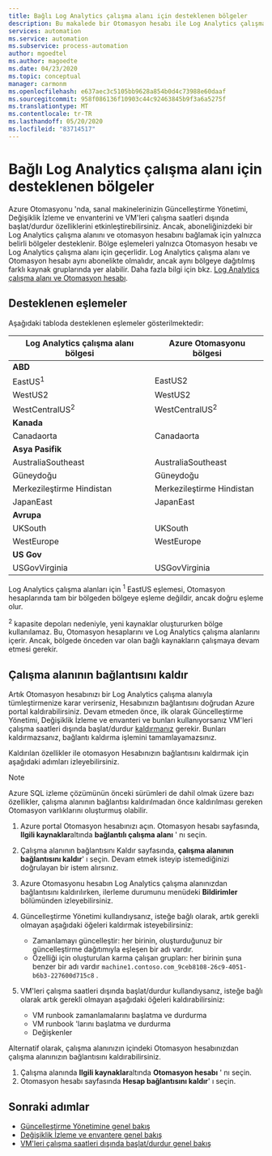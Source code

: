 ```yaml
---
title: Bağlı Log Analytics çalışma alanı için desteklenen bölgeler
description: Bu makalede bir Otomasyon hesabı ile Log Analytics çalışma alanı arasındaki desteklenen bölge eşlemeleri açıklanmaktadır.
services: automation
ms.service: automation
ms.subservice: process-automation
author: mgoedtel
ms.author: magoedte
ms.date: 04/23/2020
ms.topic: conceptual
manager: carmonm
ms.openlocfilehash: e637aec3c5105bb9628a854b0d4c73988e60daaf
ms.sourcegitcommit: 958f086136f10903c44c92463845b9f3a6a5275f
ms.translationtype: MT
ms.contentlocale: tr-TR
ms.lasthandoff: 05/20/2020
ms.locfileid: "83714517"
---
```

# <a name="supported-regions-for-linked-log-analytics-workspace"></a>Bağlı Log Analytics çalışma alanı için desteklenen bölgeler

Azure Otomasyonu 'nda, sanal makinelerinizin Güncelleştirme Yönetimi, Değişiklik İzleme ve envanterini ve VM'leri çalışma saatleri dışında başlat/durdur özelliklerini etkinleştirebilirsiniz. Ancak, aboneliğinizdeki bir Log Analytics çalışma alanını ve otomasyon hesabını bağlamak için yalnızca belirli bölgeler desteklenir. Bölge eşlemeleri yalnızca Otomasyon hesabı ve Log Analytics çalışma alanı için geçerlidir. Log Analytics çalışma alanı ve Otomasyon hesabı aynı abonelikte olmalıdır, ancak aynı bölgeye dağıtılmış farklı kaynak gruplarında yer alabilir. Daha fazla bilgi için bkz. [Log Analytics çalışma alanı ve Otomasyon hesabı](../../azure-monitor/insights/solutions.md#log-analytics-workspace-and-automation-account).

## <a name="supported-mappings"></a>Desteklenen eşlemeler

Aşağıdaki tabloda desteklenen eşlemeler gösterilmektedir:

|**Log Analytics çalışma alanı bölgesi**|**Azure Otomasyonu bölgesi**|
|---|---|
|**ABD**||
|EastUS<sup>1</sup>|EastUS2|
|WestUS2|WestUS2|
|WestCentralUS<sup>2</sup>|WestCentralUS<sup>2</sup>|
|**Kanada**||
|Canadaorta|Canadaorta|
|**Asya Pasifik**||
|AustraliaSoutheast|AustraliaSoutheast|
|Güneydoğu|Güneydoğu|
|Merkezileştirme Hindistan|Merkezileştirme Hindistan|
|JapanEast|JapanEast|
|**Avrupa**||
|UKSouth|UKSouth|
|WestEurope|WestEurope|
|**US Gov**||
|USGovVirginia|USGovVirginia|

Log Analytics çalışma alanları için <sup>1</sup> EastUS eşlemesi, Otomasyon hesaplarında tam bir bölgeden bölgeye eşleme değildir, ancak doğru eşleme olur.

<sup>2</sup> kapasite depoları nedeniyle, yeni kaynaklar oluştururken bölge kullanılamaz. Bu, Otomasyon hesaplarını ve Log Analytics çalışma alanlarını içerir. Ancak, bölgede önceden var olan bağlı kaynakların çalışmaya devam etmesi gerekir.

## <a name="unlink-a-workspace"></a>Çalışma alanının bağlantısını kaldır

Artık Otomasyon hesabınızı bir Log Analytics çalışma alanıyla tümleştirmenize karar verirseniz, Hesabınızın bağlantısını doğrudan Azure portal kaldırabilirsiniz. Devam etmeden önce, ilk olarak Güncelleştirme Yönetimi, Değişiklik İzleme ve envanteri ve bunları kullanıyorsanız VM'leri çalışma saatleri dışında başlat/durdur [kaldırmanız](move-account.md#remove-features) gerekir. Bunları kaldırmazsanız, bağlantı kaldırma işlemini tamamlayamazsınız. 

Kaldırılan özellikler ile otomasyon Hesabınızın bağlantısını kaldırmak için aşağıdaki adımları izleyebilirsiniz.

> [!NOTE]
> Azure SQL izleme çözümünün önceki sürümleri de dahil olmak üzere bazı özellikler, çalışma alanının bağlantısı kaldırılmadan önce kaldırılması gereken Otomasyon varlıklarını oluşturmuş olabilir.

1. Azure portal Otomasyon hesabınızı açın. Otomasyon hesabı sayfasında, **Ilgili kaynaklar**altında **bağlantılı çalışma alanı** ' nı seçin.

2. Çalışma alanının bağlantısını Kaldır sayfasında, **çalışma alanının bağlantısını kaldır**' ı seçin. Devam etmek isteyip istemediğinizi doğrulayan bir istem alırsınız.

3. Azure Otomasyonu hesabın Log Analytics çalışma alanınızdan bağlantısını kaldırılırken, ilerleme durumunu menüdeki **Bildirimler** bölümünden izleyebilirsiniz.

4. Güncelleştirme Yönetimi kullandıysanız, isteğe bağlı olarak, artık gerekli olmayan aşağıdaki öğeleri kaldırmak isteyebilirsiniz:

    * Zamanlamayı güncelleştir: her birinin, oluşturduğunuz bir güncelleştirme dağıtımıyla eşleşen bir adı vardır.
    * Özelliği için oluşturulan karma çalışan grupları: her birinin şuna benzer bir adı vardır `machine1.contoso.com_9ceb8108-26c9-4051-b6b3-227600d715c8` .

5. VM'leri çalışma saatleri dışında başlat/durdur kullandıysanız, isteğe bağlı olarak artık gerekli olmayan aşağıdaki öğeleri kaldırabilirsiniz:

    * VM runbook zamanlamalarını başlatma ve durdurma
    * VM runbook 'larını başlatma ve durdurma
    * Değişkenler

Alternatif olarak, çalışma alanınızın içindeki Otomasyon hesabınızdan çalışma alanınızın bağlantısını kaldırabilirsiniz.

1. Çalışma alanında **Ilgili kaynaklar**altında **Otomasyon hesabı** ' nı seçin. 
2. Otomasyon hesabı sayfasında **Hesap bağlantısını kaldır**' ı seçin.

## <a name="next-steps"></a>Sonraki adımlar

* [Güncelleştirme Yönetimine genel bakış](../automation-update-management.md)
* [Değişiklik İzleme ve envantere genel bakış](../change-tracking.md)
* [VM'leri çalışma saatleri dışında başlat/durdur genel bakış](../automation-solution-vm-management.md)
